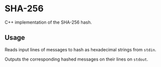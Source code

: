 # SHA-256

C++ implementation of the SHA-256 hash.

## Usage

Reads input lines of messages to hash as hexadecimal strings from `stdin`.

Outputs the corresponding hashed messages on their lines on `stdout`.
